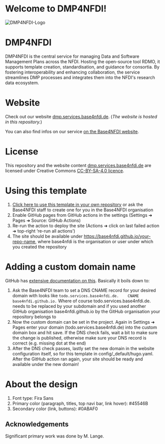 # Welcome to DMP4NFDI!

<!-- 
This repository provides a [Hugo](https://gohugo.io/) template for a Base4NFDI basic service website. 
By default it includes a blog/newsfeed, publications, people in the project and a wiki, but can be customized in any way to your needs.
In this template, 'TODO' is used as a placeholder in every place you need to fill in your own service information, so you can just search for it, change/fill out every instance and the site should be ready to use.
--> 

![DMP4NFDI-Logo](https://github.com/user-attachments/assets/3736aebf-2406-493c-beff-769c7b3d2d4e)

# DMP4NFDI

DMP4NFDI is the central service for managing Data and Software Management Plans across the NFDI. Hosting the open-source tool RDMO, it supports template creation, standardisation, and guidance for consortia. By fostering interoperability and enhancing collaboration, the service streamlines DMP processes and integrates them into the NFDI's research data ecosystem.

# Website
Check out our website [dmp.services.base4nfdi.de](https://dmp.services.base4nfdi.de/). (_The website is hosted in this repository._)
<!-- https://dmp.services.base4nfdi.de/--> 

You can also find infos on our service  [on the Base4NFDI website](https://base4nfdi.de/projects/). 

# License
This repository and the website content [dmp.services.base4nfdi.de](https://dmp.services.base4nfdi.de/) are licensed under Creative Commons [CC-BY-SA-4.0 licence](https://creativecommons.org/licenses/by-sa/4.0/).

# Using this template

  1. [Click here to use this template in your own repository](https://github.com/new?template_name=website-template-hugo&template_owner=base4nfdi) or ask the Base4NFDI staff to create one for you in the Base4NFDI organisation
  2. Enable GitHub pages from GitHub actions in the settings (Settings ➜ Pages ➜ Source: GitHub Actions)
  3. Re-run the action to deploy the site (Actions ➜ click on last failed action ➜ top-right ‘re-run all actions’)
  4. The site should be available under https://base4nfdi.github.io/your-repo-name, where base4nfdi is the organisation or user under which you created the repository

# Adding a custom domain name

GitHub has [extensive documentation on this](https://docs.github.com/en/pages/configuring-a-custom-domain-for-your-github-pages-site/managing-a-custom-domain-for-your-github-pages-site#dns-records-for-your-custom-domain). Basically it boils down to:

  1. Ask the Base4NFDI team to set a DNS CNAME record for your desired domain with looks like `todo.services.base4nfdi.de.    CNAME    base4nfdi.github.io.`
  Where of course todo.services.base4nfdi.de. needs to be replaced by your subdomain and if you used another GitHub organisation base4nfdi.github.io by the GitHub organisation your repository belongs to 
  2. Now the custom domain can be set in the project. Again in Settings ➜ Pages enter your domain (todo.services.base4nfdi.de) into the custom domain box and hit save. If the DNS check fails, wait a bit to make sure the change is published, otherwise make sure your DNS record is correct (e.g. missing dot at the end)
  3. After the DNS check passes, lastly set the new domain in the website configuration itself, so for this template in config/\_default/hugo.yaml. After the GitHub action ran again, your site should be ready and available under the new domain!

# About the design
  1. Font type: Fira Sans
  2. Primary color (paragraph, titles, top navi bar, link hover): #45546B
  3. Secondary color (link, buttons): #0ABAF0

## Acknowledgements
Significant primary work was done by M. Lange.
